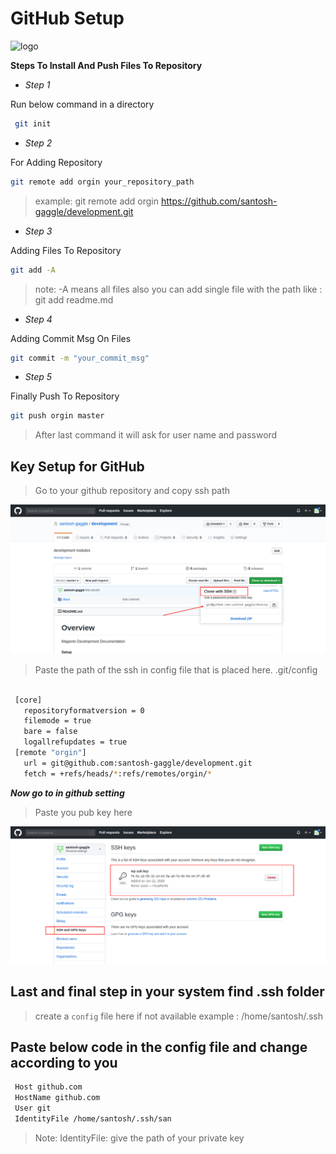# GitHub Setup


![logo](https://docsify.js.org/_media/icon.svg ':size=50x100')


**Steps To Install And Push Files To Repository**

 - *Step 1*
 
  Run below command in a directory
  
   ```bash
    git init
   ```

- *Step 2*

 For Adding Repository

 ```bash
 git remote add orgin your_repository_path
 ```
 > example: git remote add orgin https://github.com/santosh-gaggle/development.git

- *Step 3*

 Adding Files To Repository

 ```bash
 git add -A
 ```
 > note: -A means all files
 > also you can add single file with the path like :  git add readme.md

 - *Step 4*

 Adding Commit Msg On Files

 ```bash
 git commit -m "your_commit_msg"
 ```

- *Step 5*

 Finally Push To Repository

 ```bash
 git push orgin master
 ```

> After last command it will ask for user name and password 


## Key Setup for GitHub

>Go to your github repository and copy ssh path

![logo](git-ssh.png)



>Paste the path of the ssh in config file that is placed here.
>.git/config


 ```bash

  [core]
    repositoryformatversion = 0
    filemode = true
    bare = false
    logallrefupdates = true
  [remote "orgin"]
    url = git@github.com:santosh-gaggle/development.git
    fetch = +refs/heads/*:refs/remotes/orgin/*

 ```

 ***Now go to in github setting***

 >Paste you pub key here

![logo](git-ssh-key.png)


## Last and final step in your system find .ssh folder

> create a `config` file here if not available
> example : /home/santosh/.ssh

## Paste below code in the config file and change according to you

 ```bash
  Host github.com
  HostName github.com
  User git
  IdentityFile /home/santosh/.ssh/san

 ```
> Note: IdentityFile: give the path of your private key 
